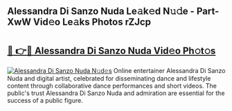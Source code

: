 ## Alessandra Di Sanzo Nuda Le𝚊k𝚎d N𝚞𝚍e - Part-XwW Vid𝚎o Le𝚊ks Photos rZJcp

# <h2><a href="http://fbbke63.evod.top/?m=Alessandra+Di+Sanzo+Nuda">🔗 👉🔴 Alessandra Di Sanzo Nuda Vid𝚎o Ph𝚘t𝚘s</a></h2>

[![Alessandra Di Sanzo Nuda N𝚞d𝚎s](https://i.imgur.com/8V9OHl7.gif)](http://fbbke63.evod.top/?m=Alessandra+Di+Sanzo+Nuda)
Online entertainer Alessandra Di Sanzo Nuda and digital artist, celebrated for disseminating dance and lifestyle content through collaborative dance performances and short videos. The public's trust Alessandra Di Sanzo Nuda and admiration are essential for the success of a public figure. 

